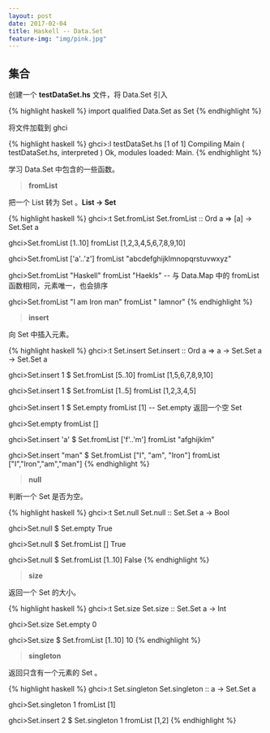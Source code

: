 ```yaml
---
layout: post
date: 2017-02-04
title: Haskell -- Data.Set
feature-img: "img/pink.jpg"
---
```


集合
---

创建一个 **testDataSet.hs** 文件，将 Data.Set 引入

{% highlight haskell %}
import qualified Data.Set as Set
{% endhighlight %}

将文件加载到 ghci

{% highlight haskell %}
ghci>:l testDataSet.hs
[1 of 1] Compiling Main             ( testDataSet.hs, interpreted )
Ok, modules loaded: Main.
{% endhighlight %}

学习 Data.Set 中包含的一些函数。

> **fromList**

把一个 List 转为 Set 。**List -> Set**

{% highlight haskell %}
ghci>:t Set.fromList
Set.fromList :: Ord a => [a] -> Set.Set a

ghci>Set.fromList [1..10]
fromList [1,2,3,4,5,6,7,8,9,10]

ghci>Set.fromList ['a'..'z']
fromList "abcdefghijklmnopqrstuvwxyz"

ghci>Set.fromList "Haskell"
fromList "Haekls"
-- 与 Data.Map 中的 fromList 函数相同，元素唯一，也会排序

ghci>Set.fromList "I am Iron man"
fromList " Iamnor"
{% endhighlight %}

> **insert**

向 Set 中插入元素。

{% highlight haskell %}
ghci>:t Set.insert
Set.insert :: Ord a => a -> Set.Set a -> Set.Set a

ghci>Set.insert 1 $ Set.fromList [5..10]
fromList [1,5,6,7,8,9,10]

ghci>Set.insert 1 $ Set.fromList [1..5]
fromList [1,2,3,4,5]

ghci>Set.insert 1 $ Set.empty
fromList [1]
-- Set.empty 返回一个空 Set

ghci>Set.empty
fromList []

ghci>Set.insert 'a' $ Set.fromList ['f'..'m']
fromList "afghijklm"

ghci>Set.insert "man" $ Set.fromList ["I", "am", "Iron"]
fromList ["I","Iron","am","man"]
{% endhighlight %}

> **null**

判断一个 Set 是否为空。

{% highlight haskell %}
ghci>:t Set.null
Set.null :: Set.Set a -> Bool

ghci>Set.null $ Set.empty
True

ghci>Set.null $ Set.fromList []
True

ghci>Set.null $ Set.fromList [1..10]
False
{% endhighlight %}

> **size**

返回一个 Set 的大小。

{% highlight haskell %}
ghci>:t Set.size
Set.size :: Set.Set a -> Int

ghci>Set.size Set.empty
0

ghci>Set.size $ Set.fromList [1..10]
10
{% endhighlight %}

> **singleton**

返回只含有一个元素的 Set 。

{% highlight haskell %}
ghci>:t Set.singleton
Set.singleton :: a -> Set.Set a

ghci>Set.singleton 1
fromList [1]

ghci>Set.insert 2 $ Set.singleton 1
fromList [1,2]
{% endhighlight %}
